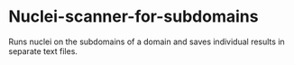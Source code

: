 # Nuclei-scanner-for-subdomains
Runs nuclei on the subdomains of a domain and saves individual results in separate text files.
